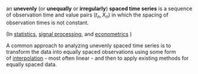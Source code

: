an **unevenly** (or **unequally** or **irregularly**) **spaced time series** is a sequence of observation time and value pairs ($t_n, X_n$) in which the spacing of observation times is not constant.

(In [statistics](https://en.wikipedia.org/wiki/Statistics "Statistics"), [signal processing](https://en.wikipedia.org/wiki/Signal_processing "Signal processing"), and [econometrics](https://en.wikipedia.org/wiki/Econometrics "Econometrics") ) 

A common approach to analyzing unevenly spaced time series is to transform the data into equally spaced observations using some form of [interpolation](https://en.wikipedia.org/wiki/Interpolation "Interpolation") - most often linear - and then to apply existing methods for equally spaced data.